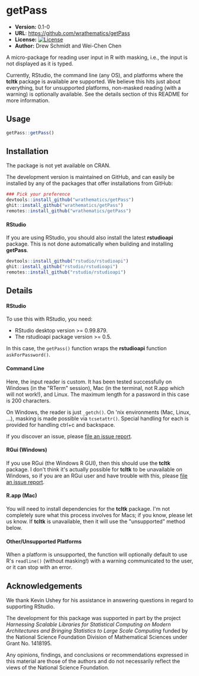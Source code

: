 # getPass

* **Version:** 0.1-0
* **URL**: https://github.com/wrathematics/getPass
* **License:** [![License](http://img.shields.io/badge/license-BSD%202--Clause-orange.svg?style=flat)](http://opensource.org/licenses/BSD-2-Clause)
* **Author:** Drew Schmidt and Wei-Chen Chen


A micro-package for reading user input in R with masking, i.e., the input is not displayed as it is typed.

Currently, RStudio, the command line (any OS), and platforms where the **tcltk** package is available are supported.  We believe this hits just about everything, but for unsupported platforms, non-masked reading (with a warning) is optionally available.  See the details section of this README for more information.




## Usage

```r
getPass::getPass()
```





## Installation

The package is not yet available on CRAN.

The development version is maintained on GitHub, and can easily be installed by any of the packages that offer installations from GitHub:

```r
### Pick your preference
devtools::install_github("wrathematics/getPass")
ghit::install_github("wrathematics/getPass")
remotes::install_github("wrathematics/getPass")
```

#### RStudio
If you are using RStudio, you should also install the latest **rstudioapi** package.  This is not done automatically when building and installing **getPass**.

```r
devtools::install_github("rstudio/rstudioapi")
ghit::install_github("rstudio/rstudioapi")
remotes::install_github("rstudio/rstudioapi")
```





## Details

#### RStudio
To use this with RStudio, you need:

* RStudio desktop version >= 0.99.879.
* The rstudioapi package version >= 0.5.

In this case, the `getPass()` function wraps the **rstudioapi** function `askForPassword()`.

#### Command Line
Here, the input reader is custom.  It has been tested successfully on Windows (in the "RTerm" session), Mac (in the terminal, not R.app which will not work!), and Linux.  The maximum length for a password in this case is 200 characters.

On Windows, the reader is just `_getch()`.  On 'nix environments (Mac, Linux, ...), masking is made possible via `tcsetattr()`.  Special handling for each is provided for handling ctrl+c and backspace.

If you discover an issue, please [file an issue report](https://github.com/wrathematics/getPass/issues).

#### RGui (Windows)
If you use RGui (the Windows R GUI), then this should use the **tcltk** package.  I don't think it's actually possible for **tcltk** to be unavailable on Windows, so if you are an RGui user and have trouble with this, please [file an issue report](https://github.com/wrathematics/getPass/issues).

#### R.app (Mac)
You will need to install dependencies for the **tcltk** package.  I'm not completely sure what this process involves for Macs; if you know, please let us know.  If **tcltk** is unavailable, then it will use the "unsupported" method below.

#### Other/Unsupported Platforms
When a platform is unsupported, the function will optionally default to use R's `readline()` (without masking!) with a warning communicated to the user, or it can stop with an error.





## Acknowledgements

We thank Kevin Ushey for his assistance in answering questions in regard to supporting RStudio.

The development for this package was supported in part by the project *Harnessing Scalable Libraries for Statistical Computing on Modern Architectures and Bringing Statistics to Large Scale Computing* funded by the National Science Foundation Division of Mathematical Sciences under Grant No. 1418195.

Any opinions, findings, and conclusions or recommendations expressed in this material are those of the authors and do not necessarily reflect the views of the National Science Foundation.
